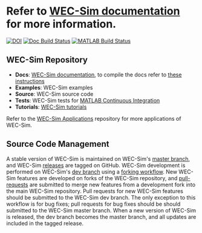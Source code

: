 # Refer to [WEC-Sim documentation](http://wec-sim.github.io/WEC-Sim) for more information.
[![DOI](https://zenodo.org/badge/20451353.svg)](https://zenodo.org/badge/latestdoi/20451353)
[![Doc Build Status](https://github.com/WEC-Sim/WEC-Sim/actions/workflows/docs.yml/badge.svg)](https://github.com/WEC-Sim/WEC-Sim/actions/workflows/docs.yml)
[![MATLAB Build Status](https://github.com/WEC-Sim/WEC-Sim/actions/workflows/run-tests-master.yml/badge.svg)](https://github.com/WEC-Sim/WEC-Sim/actions/workflows/run-tests-master.yml)


## WEC-Sim Repository

* **Docs**: [WEC-Sim documentation](http://wec-sim.github.io/WEC-Sim/master), to compile the docs refer to [these instructions](https://github.com/WEC-Sim/WEC-Sim/tree/master/docs/README.md) 
* **Examples**: WEC-Sim  examples
* **Source**: WEC-Sim source code
* **Tests**: WEC-Sim tests for [MATLAB Continuous Integration](https://www.mathworks.com/solutions/continuous-integration.html)
* **Tutorials**: [WEC-Sim tutorials](http://wec-sim.github.io/WEC-Sim/master/user/tutorials.html)

Refer to the [WEC-Sim Applications](https://github.com/WEC-Sim/WEC-Sim_Applications) repository for more applications of WEC-Sim.

## Source Code Management

A stable version of WEC-Sim is maintained on WEC-Sim's [master branch](https://github.com/WEC-Sim/WEC-Sim), and WEC-Sim [releases](https://github.com/WEC-Sim/WEC-Sim/releases) are tagged on GitHub. 
WEC-Sim development is performed on WEC-Sim's [dev branch](https://github.com/WEC-Sim/WEC-Sim/tree/dev) using a [forking workflow](https://www.atlassian.com/git/tutorials/comparing-workflows/forking-workflow). 
New WEC-Sim features are developed on forks of the WEC-Sim repository, and [pull-requests](https://github.com/WEC-Sim/WEC-Sim/pulls) are submitted to merge new features from a development fork into the main WEC-Sim repository. 
Pull requests for new WEC-Sim features should be submitted to the WEC-Sim dev branch. 
The only exception to this workflow is for bug fixes; pull requests for bug fixes should be should submitted to the WEC-Sim master branch.
When a new version of WEC-Sim is released, the dev branch becomes the master branch, and all updates are included in the tagged release.

